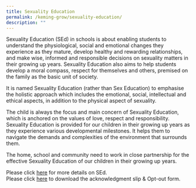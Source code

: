 ```yaml
---
title: Sexuality Education
permalink: /keming-grow/sexuality-education/
description: ""
---
```

<p>Sexuality Education (SEd) in schools is about enabling students to understand the physiological, social and emotional changes they experience as they mature, develop healthy and rewarding relationships, and make wise, informed and responsible decisions on sexuality matters in their growing up years. Sexuality Education also aims to help students develop a moral compass, respect for themselves and others, premised on the family as the basic unit of society.</p>
<p>It is named Sexuality Education (rather than Sex Education) to emphasise the holistic approach which includes the emotional, social, intellectual and ethical aspects, in addition to the physical aspect of sexuality.</p>
<p>The child is always the focus and main concern of Sexuality Education, which is anchored on the values of love, respect and responsibility. Sexuality Education is provided for our children in their growing up years as they experience various developmental milestones. It helps them to navigate the demands and complexities of the environment that surrounds them.</p>
<p>The home, school and community need to work in close partnership for the effective Sexuality Education of our children in their growing up years.</p>
<p>Please click&nbsp;<a href="/files/MOE%20Sexuality%20Education%20in%20Schools.pdf" target="_blank" rel="noopener">here</a>&nbsp;for more details on SEd.<br />Please click&nbsp;<a href="/files/Parents%20Opt-Out%20Form.pdf" target="_blank" rel="noopener">here</a>&nbsp;to download the acknowledgment slip &amp; Opt-out form.</p>